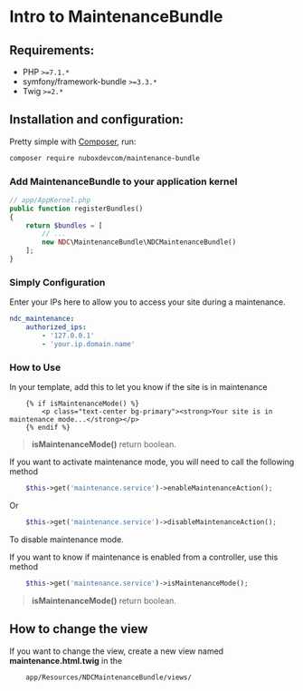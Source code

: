# Intro to MaintenanceBundle

## Requirements:
- PHP `>=7.1.*`
- symfony/framework-bundle `>=3.3.*`
- Twig `>=2.*`

## Installation and configuration:

Pretty simple with [Composer](http://packagist.org), run:
```sh
composer require nuboxdevcom/maintenance-bundle
```

### Add MaintenanceBundle to your application kernel
```php
// app/AppKernel.php
public function registerBundles()
{
    return $bundles = [
        // ...
        new NDC\MaintenanceBundle\NDCMaintenanceBundle()
    ];
}
```

### Simply Configuration

Enter your IPs here to allow you to access your site during a maintenance.
```yaml
ndc_maintenance:
    authorized_ips:
        - '127.0.0.1'
        - 'your.ip.domain.name'
```

### How to Use
In your template, add this to let you know if the site is in maintenance
```twig
    {% if isMaintenanceMode() %}
        <p class="text-center bg-primary"><strong>Your site is in maintenance mode...</strong></p>
    {% endif %}
```
> **isMaintenanceMode()** return boolean.

If you want to activate maintenance mode, you will need to call the following method
```php
    $this->get('maintenance.service')->enableMaintenanceAction();
```
Or
```php
    $this->get('maintenance.service')->disableMaintenanceAction();
```
To disable maintenance mode.

If you want to know if maintenance is enabled from a controller, use this method
```php
    $this->get('maintenance.service')->isMaintenanceMode();
```
> **isMaintenanceMode()** return boolean.

## How to change the view
If you want to change the view, create a new view named **maintenance.html.twig** in the 
```bash
    app/Resources/NDCMaintenanceBundle/views/
```
